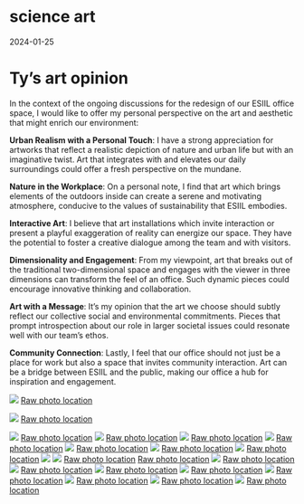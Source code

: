 science art
================
2024-01-25

# Ty’s art opinion

In the context of the ongoing discussions for the redesign of our ESIIL
office space, I would like to offer my personal perspective on the art
and aesthetic that might enrich our environment:

**Urban Realism with a Personal Touch**: I have a strong appreciation
for artworks that reflect a realistic depiction of nature and urban life
but with an imaginative twist. Art that integrates with and elevates our
daily surroundings could offer a fresh perspective on the mundane.

**Nature in the Workplace**: On a personal note, I find that art which
brings elements of the outdoors inside can create a serene and
motivating atmosphere, conducive to the values of sustainability that
ESIIL embodies.

**Interactive Art**: I believe that art installations which invite
interaction or present a playful exaggeration of reality can energize
our space. They have the potential to foster a creative dialogue among
the team and with visitors.

**Dimensionality and Engagement**: From my viewpoint, art that breaks
out of the traditional two-dimensional space and engages with the viewer
in three dimensions can transform the feel of an office. Such dynamic
pieces could encourage innovative thinking and collaboration.

**Art with a Message**: It’s my opinion that the art we choose should
subtly reflect our collective social and environmental commitments.
Pieces that prompt introspection about our role in larger societal
issues could resonate well with our team’s ethos.

**Community Connection**: Lastly, I feel that our office should not just
be a place for work but also a space that invites community interaction.
Art can be a bridge between ESIIL and the public, making our office a
hub for inspiration and engagement.

![](../assets/esiil_art/antenna_girl.png)
[Raw photo location](https://github.com/CU-ESIIL/Project_group_OASIS/tree/main/docs/assets/esiil_art)

![](../assets/esiil_art/child_plant_interaction.png)
[Raw photo location](https://github.com/CU-ESIIL/Project_group_OASIS/tree/main/docs/assets/esiil_art)

![](../assets/esiil_art/hen_harrier.png)
[Raw photo location](https://github.com/CU-ESIIL/Project_group_OASIS/tree/main/docs/assets/esiil_art)
![](../assets/esiil_art/tree_hair.png)
[Raw photo location](https://github.com/CU-ESIIL/Project_group_OASIS/tree/main/docs/assets/esiil_art)
![](../assets/esiil_art/sculpture_toothpaste.png)
[Raw photo location](https://github.com/CU-ESIIL/Project_group_OASIS/tree/main/docs/assets/esiil_art)
![](../assets/esiil_art/tree%20hands.png)
[Raw photo location](https://github.com/CU-ESIIL/Project_group_OASIS/tree/main/docs/assets/esiil_art)
![](../assets/esiil_art/paperclip.png)
[Raw photo location](https://github.com/CU-ESIIL/Project_group_OASIS/tree/main/docs/assets/esiil_art)
![](../assets/esiil_art/fancy_dandilion.png)
[Raw photo location](https://github.com/CU-ESIIL/Project_group_OASIS/tree/main/docs/assets/esiil_art)
![](../assets/esiil_art/tree_palm.png)
[Raw photo location](https://github.com/CU-ESIIL/Project_group_OASIS/tree/main/docs/assets/esiil_art)
![](../assets/esiil_art/swans.png) ![](../assets/esiil_art/diver.png)
[Raw photo location](https://github.com/CU-ESIIL/Project_group_OASIS/tree/main/docs/assets/esiil_art)
[Raw photo location](https://github.com/CU-ESIIL/Project_group_OASIS/tree/main/docs/assets/esiil_art)
![](../assets/esiil_art/looker.png)
[Raw photo location](https://github.com/CU-ESIIL/Project_group_OASIS/tree/main/docs/assets/esiil_art)
![](../assets/esiil_art/veg_as_hair.png)
[Raw photo location](https://github.com/CU-ESIIL/Project_group_OASIS/tree/main/docs/assets/esiil_art)
![](../assets/esiil_art/turtle.png)
[Raw photo location](https://github.com/CU-ESIIL/Project_group_OASIS/tree/main/docs/assets/esiil_art)
![](../assets/esiil_art/peel_back.png)
[Raw photo location](https://github.com/CU-ESIIL/Project_group_OASIS/tree/main/docs/assets/esiil_art)
![](../assets/esiil_art/tree_eyes.png)
[Raw photo location](https://github.com/CU-ESIIL/Project_group_OASIS/tree/main/docs/assets/esiil_art)
![](../assets/esiil_art/gull_trash.png)
[Raw photo location](https://github.com/CU-ESIIL/Project_group_OASIS/tree/main/docs/assets/esiil_art)
![](../assets/esiil_art/monolith-alpha.png)
[Raw photo location](https://github.com/CU-ESIIL/Project_group_OASIS/tree/main/docs/assets/esiil_art)
![](../assets/esiil_art/veg_from_box.png)
[Raw photo location](https://github.com/CU-ESIIL/Project_group_OASIS/tree/main/docs/assets/esiil_art)

